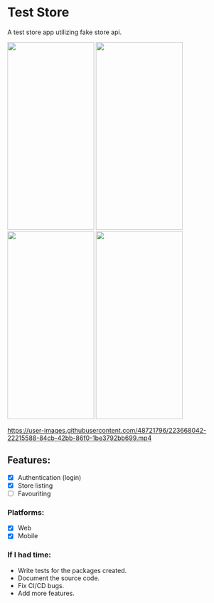 # Test Store
 A test store app utilizing fake store api.

<p>
<img src="https://user-images.githubusercontent.com/48721796/223667979-23fc762e-db3c-44c8-86b8-e90ac4d08d4b.jpg" width="195" height="422">
<img src="https://user-images.githubusercontent.com/48721796/223667990-b310db20-fbaa-4707-b481-8e9faf0d1d8" width="195" height="422">
<img src="https://user-images.githubusercontent.com/48721796/223667995-3bc64430-2a51-4a71-9304-a7493307e595.jpg" width="195" height="422">
<img src="https://user-images.githubusercontent.com/48721796/223667998-a2832d0e-10a6-42e4-8818-010ca02d97bc.jpg" width="195" height="422">
</p>
<p></p>
<p></p>
<p></p>



https://user-images.githubusercontent.com/48721796/223668042-22215588-84cb-42bb-86f0-1be3792bb699.mp4


## Features:
 - [x] Authentication (login)
 - [x] Store listing
 - [ ] Favouriting

### Platforms:
- [x] Web
- [x] Mobile

### If I had time:
* Write tests for the packages created.
* Document the source code.
* Fix CI/CD bugs.
* Add more features.
